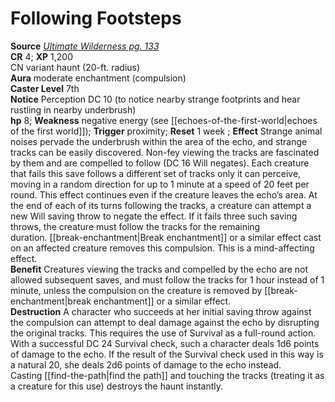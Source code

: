 # Following Footsteps

**Source** [_Ultimate Wilderness pg. 133_](http://paizo.com/products/btpy9ujo)  
**CR** 4; **XP** 1,200  
CN variant haunt (20-ft. radius)  
**Aura** moderate enchantment (compulsion)  
**Caster Level** 7th  
**Notice** Perception DC 10 (to notice nearby strange footprints and hear rustling in nearby underbrush)  
**hp** 8; **Weakness** negative energy (see [[echoes-of-the-first-world|echoes of the first world]]); **Trigger** proximity; **Reset** 1 week  ;
**Effect** Strange animal noises pervade the underbrush within the area of the echo, and strange tracks can be easily discovered. Non-fey viewing the tracks are fascinated by them and are compelled to follow (DC 16 Will negates). Each creature that fails this save follows a different set of tracks only it can perceive, moving in a random direction for up to 1 minute at a speed of 20 feet per round. This effect continues even if the creature leaves the echo’s area. At the end of each of its turns following the tracks, a creature can attempt a new Will saving throw to negate the effect. If it fails three such saving throws, the creature must follow the tracks for the remaining duration. [[break-enchantment|Break enchantment]] or a similar effect cast on an affected creature removes this compulsion. This is a mind-affecting effect.  
**Benefit** Creatures viewing the tracks and compelled by the echo are not allowed subsequent saves, and must follow the tracks for 1 hour instead of 1 minute, unless the compulsion on the creature is removed by [[break-enchantment|break enchantment]] or a similar effect.  
**Destruction** A character who succeeds at her initial saving throw against the compulsion can attempt to deal damage against the echo by disrupting the original tracks. This requires the use of Survival as a full-round action. With a successful DC 24 Survival check, such a character deals 1d6 points of damage to the echo. If the result of the Survival check used in this way is a natural 20, she deals 2d6 points of damage to the echo instead. Casting [[find-the-path|find the path]] and touching the tracks (treating it as a creature for this use) destroys the haunt instantly.
